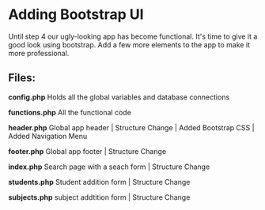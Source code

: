 # Adding Bootstrap UI

Until step 4 our ugly-looking app has become functional. It's time to give it a good look using bootstrap. Add a few more elements to the app to make it more professional.


## Files:

**config.php**
Holds all the global variables and database connections

**functions.php**
All the functional code 

**header.php**
Global app header
 | Structure Change
 | Added Bootstrap CSS
 | Added Navigation Menu

**footer.php**
Global app footer
| Structure Change

**index.php**
Search page with a seach form
 | Structure Change

**students.php**
Student addition form
| Structure Change

**subjects.php**
subject addtition form
| Structure Change